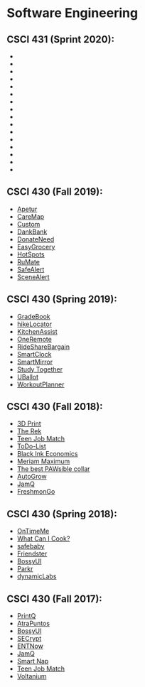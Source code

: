 # Software Engineering

## CSCI 431 (Sprint 2020):

*
*
*
*
*
*
*
*
*
*
*
*
*
*
*
*

## CSCI 430 (Fall 2019):

* [Apetur](apetur.md)
* [CareMap](CareMap.md)
* [Custom](custom.md)
* [DankBank](DankBank.md)
* [DonateNeed](donateneed.md)
* [EasyGrocery](easygrocery.md)
* [HotSpots](HotSpots.md)
* [RuMate](RuMate.md)
* [SafeAlert](safealert.md)
* [SceneAlert](SceneAlert.md)


## CSCI 430 (Spring 2019):

* [GradeBook](Gradebook.md)
* [hikeLocator](hikelocator.md)
* [KitchenAssist](KitchenAssist.md)
* [OneRemote](OneRemote.md)
* [RideShareBargain](RideShareBargain.md)
* [SmartClock](smartClock.md)
* [SmartMirror](SmartMirror.md)
* [Study Together](StudyTogether.md)
* [UBallot](UBallot.md)
* [WorkoutPlanner](WorkoutPlanner.md)

## CSCI 430 (Fall 2018):

* [3D Print](3dp.md)
* [The Rek](the-rek.md)
* [Teen Job Match](teenjobmatch.md)
* [ToDo-List](todo-list.md)
* [Black Ink Economics](BlackInkEconomics.md)
* [Meriam Maximum](MeriamMaximum.md)
* [The best PAWsible collar](the_best_PAWsible_collar.md)
* [AutoGrow](autogrow.md)
* [JamQ](JamQ.md)
* [FreshmonGo](FreshmonGo.md)

## CSCI 430 (Spring 2018):

* [OnTimeMe](OnTimeMe.md)
* [What Can I Cook?](wcic.md)
* [safebaby](safebaby.md)
* [Friendster](Friendster.md)
* [BossyUI](BOSSYUI.md)
* [Parkr](parkr.md)
* [dynamicLabs](dynamicLabs.md)

## CSCI 430 (Fall 2017):

* [PrintQ](printq.md)
* [AtraPuntos](atrapuntos.md)
* [BossyUI](BOSSYUI.md)
* [SECrypt](secrypt.md)
* [ENTNow](ENTNow.md)
* [JamQ](JamQ.md)
* [Smart Nap](smartnap.md)
* [Teen Job Match](teenjobmatch.md)
* [Voltanium](voltanium.md)
